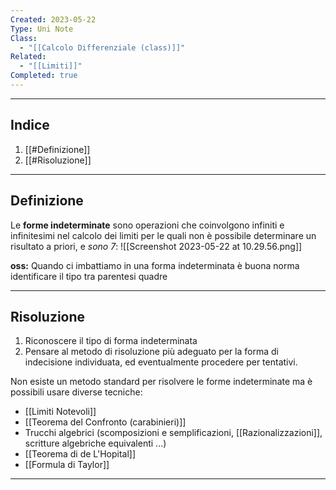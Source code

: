 ```yaml
---
Created: 2023-05-22
Type: Uni Note
Class:
  - "[[Calcolo Differenziale (class)]]"
Related:
  - "[[Limiti]]"
Completed: true
---
```

---
## Indice
1. [[#Definizione]]
2. [[#Risoluzione]]

---
## Definizione
Le **forme indeterminate** sono operazioni che coinvolgono infiniti e infinitesimi nel calcolo dei limiti per le quali non è possibile determinare un risultato a priori, e *sono 7*:
	![[Screenshot 2023-05-22 at 10.29.56.png]]

**oss:** Quando ci imbattiamo in una forma indeterminata è buona norma identificare il tipo tra parentesi quadre

---
## Risoluzione

1. Riconoscere il tipo di forma indeterminata 
2. Pensare al metodo di risoluzione più adeguato per la forma di indecisione individuata, ed eventualmente procedere per tentativi. 

Non esiste un metodo standard per risolvere le forme indeterminate ma è possibili usare diverse tecniche:
- [[Limiti Notevoli]]
- [[Teorema del Confronto (carabinieri)]]
- Trucchi algebrici (scomposizioni e semplificazioni, [[Razionalizzazioni]], scritture algebriche equivalenti ...)
- [[Teorema di de L'Hopital]]
- [[Formula di Taylor]]

---